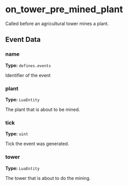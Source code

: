 # on_tower_pre_mined_plant

Called before an agricultural tower mines a plant.

## Event Data

### name

**Type:** `defines.events`

Identifier of the event

### plant

**Type:** `LuaEntity`

The plant that is about to be mined.

### tick

**Type:** `uint`

Tick the event was generated.

### tower

**Type:** `LuaEntity`

The tower that is about to do the mining.

